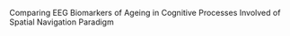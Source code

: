 Comparing EEG Biomarkers of Ageing in Cognitive Processes Involved of Spatial Navigation Paradigm 


